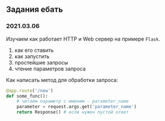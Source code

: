 ## Задания ебать

### 2021.03.06

Изучаем как работает HTTP и Web сервер на примере `Flask`.

1) как его ставить
2) как запустить
3) простейшие запросы
4) чтение параметров запроса


Как написать метод для обработки запроса:

```python
@app.route('/new')
def some_func():
    # читаем параметр с именем - parameter_name
    parameter = request.args.get('parameter_name') 
    return Response() # если нужен пустой ответ
```




